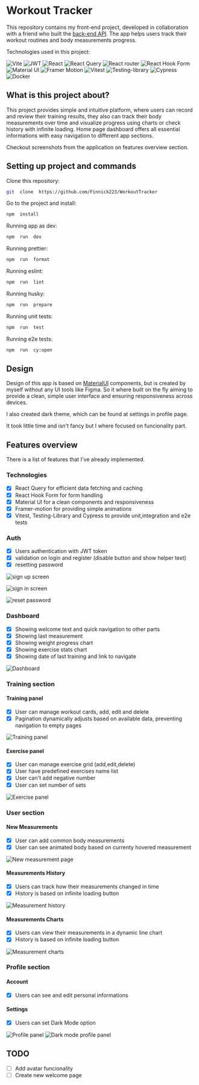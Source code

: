 # Workout Tracker

This repository contains my front-end project, developed in collaboration with a friend who built the [back-end API](https://github.com/Wojtur28/WorkoutTracker). The app helps users track their workout routines and body measurements progress.

Technologies used in this project:

<p>

<img src="https://img.shields.io/badge/vite-%23646CFF.svg?style=for-the-badge&logo=vite&logoColor=white"  alt="Vite">

<img src="https://img.shields.io/badge/JWT-black?style=for-the-badge&logo=JSON%20web%20tokens"  alt="JWT">

<img src="https://img.shields.io/badge/react-%2320232a.svg?style=for-the-badge&logo=react&logoColor=%2361DAFB"  alt="React">

<img src="https://img.shields.io/badge/-React%20Query-FF4154?style=for-the-badge&logo=react%20query&logoColor=white"  alt="React Query">

<img src="https://img.shields.io/badge/React_Router-CA4245?style=for-the-badge&logo=react-router&logoColor=white"  alt="React router">

<img src="https://img.shields.io/badge/React%20Hook%20Form-%23EC5990.svg?style=for-the-badge&logo=reacthookform&logoColor=white"  alt="React Hook Form">

<img src="https://img.shields.io/badge/Material%20UI-007FFF?style=for-the-badge&logo=mui&logoColor=white"  alt="Material UI">

<img src="https://img.shields.io/badge/Framer%20Motion-0055FF?style=for-the-badge&logo=framer&logoColor=white"  alt="Framer Motion">

<img src="https://img.shields.io/badge/-Vitest-252529?style=for-the-badge&logo=vitest&logoColor=FCC72B"  alt="Vitest">

<img src="https://img.shields.io/badge/-TestingLibrary-%23E33332?style=for-the-badge&logo=testing-library&logoColor=white"  alt="Testing-library">

<img src="https://img.shields.io/badge/-cypress-%23E5E5E5?style=for-the-badge&logo=cypress&logoColor=058a5e"  alt="Cypress">

<img src="https://img.shields.io/badge/docker-%230db7ed.svg?style=for-the-badge&logo=docker&logoColor=white"  alt="Docker">

</p>

## What is this project about?

This project provides simple and intuitive platform, where users can record and review their training results, they also can track their body measurements over time and visualize progress using charts or check history with infinite loading. Home page dashboard offers all essential informations with easy navigation to different app sections.

Checkout screenshots from the application on features overview section.

## Setting up project and commands

Clone this repository:

```bash
git  clone  https://github.com/Finnick223/WorkoutTracker
```

Go to the project and install:

```bash
npm  install
```

Running app as dev:

```bash
npm  run  dev
```

Running prettier:

```bash
npm  run  format
```

Running eslint:

```bash
npm  run  lint
```

Running husky:

```bash
npm  run  prepare
```

Running unit tests:

```bash
npm  run  test
```

Running e2e tests:

```bash
npm  run  cy:open
```

## Design

Design of this app is based on [MaterialUI](https://mui.com/material-ui/) components, but is created by myself without any UI tools like Figma. So it where built on the fly aiming to provide a clean, simple user interface and ensuring responsiveness across devices.

I also created dark theme, which can be found at settings in profile page.

It took little time and isn't fancy but I where focused on funcionality part.

## Features overview

There is a list of features that I've already implemented.

### Technologies

- [x] React Query for efficient data fetching and caching
- [x] React Hook Form for form handling
- [x] Material UI for a clean components and responsiveness
- [x] Framer-motion for providing simple animations
- [x] Vitest, Testing-Library and Cypress to provide unit,integration and e2e tests

### Auth

- [x] Users authentication with JWT token
- [x] validation on login and register (disable button and show helper text)
- [x] resetting password

![sign up screen](screenshots/en/register.png)

![sign in screen](screenshots/en/login.png)

![reset password](screenshots/en/resetPassword.png)

### Dashboard

- [x] Showing welcome text and quick navigation to other parts
- [x] Showing last measurement
- [x] Showing weight progress chart
- [x] Showing exercise stats chart
- [x] Showing date of last training and link to navigate

![Dashboard](screenshots/en/dashboard.png)

### Training section

#### Training panel

- [x] User can manage workout cards, add, edit and delete
- [x] Pagination dynamically adjusts based on available data, preventing navigation to empty pages

![Training panel](screenshots/en/trainingPanel.png)

#### Exercise panel

- [x] User can manage exercise grid (add,edit,delete)
- [x] User have predefined exercises name list
- [x] User can't add negative number
- [x] User can set number of sets

![Exercise panel](screenshots/en/exercisePanel.png)

### User section

#### New Measurements

- [x] User can add common body measurements
- [x] User can see animated body based on currenty hovered measurement

![New measurement page](screenshots/en/newMeasurement.png)

#### Measurements History

- [x] Users can track how their measurements changed in time
- [x] History is based on infinite loading button

![Measurement history](screenshots/en/measurementHistory.png)

#### Measurements Charts

- [x] Users can view their measurements in a dynamic line chart
- [x] History is based on infinite loading button

![Measurement charts](screenshots/en/measurementCharts.png)

### Profile section

#### Account

- [x] Users can see and edit personal informations

#### Settings

- [x] Users can set Dark Mode option

![Profile panel](screenshots/en/profilePanel.png)
![Dark mode profile panel](screenshots/en/darkProfilePanel.png)

## TODO

- [ ] Add avatar funcionality
- [ ] Create new welcome page
